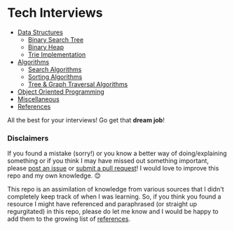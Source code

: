 # Tech Interviews

- [Data Structures](1%20-%20Data%20Structures.md)
    - [Binary Search Tree](1.1%20-%20Binary%20Search%20Tree.md)
    - [Binary Heap](1.2%20-%20Binary%20Heap.md)
    - [Trie Implementation](1.3%20-%20Trie%20Implementation.md)
- [Algorithms](2%20-%20Algorithms.md)
    - [Search Algorithms](2.1%20-%20Search%20Algorithms.md)
    - [Sorting Algorithms](2.2%20-%20Sorting%20Algorithms.md)
    - [Tree & Graph Traversal Algorithms](2.3%20-%20Tree%20&%20Graph%20Traversal%20Algorithms.md)
- [Object Oriented Programming](3%20-%20OOP.md)
- [Miscellaneous](4%20-%20Miscellaneous.md)
- [References](References.md)

All the best for your interviews! Go get that **dream job**!

### Disclaimers

If you found a mistake (sorry!) or you know a better way of doing/explaining something or if you think I may have missed out something important, please [post an issue](https://github.com/SuyashLakhotia/TechInterview/issues) or [submit a pull request](https://github.com/SuyashLakhotia/TechInterview/pulls)! I would love to improve this repo and my own knowledge. :blush:

This repo is an assimilation of knowledge from various sources that I didn't completely keep track of when I was learning. So, if you think you found a resource I might have referenced and paraphrased (or straight up regurgitated) in this repo, please do let me know and I would be happy to add them to the growing list of [references](References.md).
